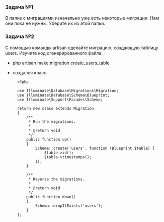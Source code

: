 ### Задача №1

В папке с миграциями изначально уже есть некоторые миграции. Нам они пока не нужны. Уберите их из этой папки.

### Задача №2

С помощью команды artisan сделайте миграцию, создающую таблицу users. Изучите код сгенерированного файла.

- php artisan make:migration create_users_table

- создался класс:

        <?php
        
        use Illuminate\Database\Migrations\Migration;
        use Illuminate\Database\Schema\Blueprint;
        use Illuminate\Support\Facades\Schema;
        
        return new class extends Migration
        {
            /**
             * Run the migrations.
             *
             * @return void
             */
            public function up()
            {
                Schema::create('users', function (Blueprint $table) {
                    $table->id();
                    $table->timestamps();
                });
            }
        
            /**
             * Reverse the migrations.
             *
             * @return void
             */
            public function down()
            {
                Schema::dropIfExists('users');
            }
        };
